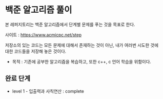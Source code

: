 # 백준 알고리즘 풀이

본 레퍼지토리는 백준 알고리즘에서 단계별 문제를 푸는 것을 목표로 한다. 

사이트 : https://www.acmicpc.net/step

저장소의 있는 코드는 모든 문제에 대해서 존재하는 것이 아닌, 내가 여러번 시도한 것에 대한 코드들을 저장해 놓은 것이다. 

* 목적 : 기존에 공부한 알고리즘을 복습하고, 또한 c++, c 언어 학습을 위함이다. 

## 완료 단계
 - level 1 - 입출력과 사칙연산 : complete